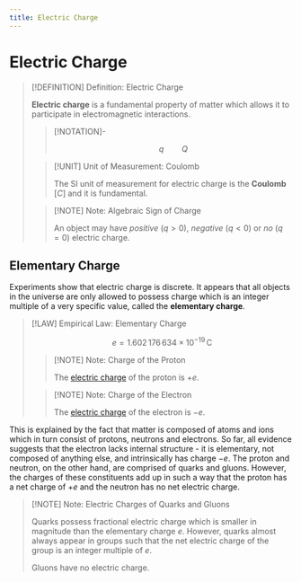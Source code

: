```yaml
---
title: Electric Charge
---
```


# Electric Charge

>[!DEFINITION] Definition: Electric Charge
>
>**Electric charge** is a fundamental property of matter which allows it to participate in electromagnetic interactions.
>
>>[!NOTATION]-
>>
>>$$
>>q \qquad Q
>>$$
>>
>
>>[!UNIT] Unit of Measurement: Coulomb
>>
>>The SI unit of measurement for electric charge is the **Coulomb** $[C]$ and it is fundamental.
>>
>
>>[!NOTE] Note: Algebraic Sign of Charge
>>
>>An object may have *positive* $(q\gt 0)$, *negative* $(q\lt 0)$ or *no* $(q=0)$ electric charge.
>>
>

## Elementary Charge

Experiments show that electric charge is discrete. It appears that all objects in the universe are only allowed to possess charge which is an integer multiple of a very specific value, called the **elementary charge**.

>[!LAW] Empirical Law: Elementary Charge
>
>$$
>e =  1.602\, 176\, 634 \times 10^{−19} \, \mathrm{C}
>$$
>
>>[!NOTE] Note: Charge of the Proton
>>
>>The [electric charge](Electric%20Charge.md) of the proton is $+e$.
>>
>
>>[!NOTE] Note: Charge of the Electron
>>
>>The [electric charge](Electric%20Charge.md) of the electron is $-e$.
>>
>

This is explained by the fact that matter is composed of atoms and ions which in turn consist of protons, neutrons and electrons. So far, all evidence suggests that the electron lacks internal structure - it is elementary, not composed of anything else, and intrinsically has charge $-e$. The proton and neutron, on the other hand, are comprised of quarks and gluons. However, the charges of these constituents add up in such a way that the proton has a net charge of $+e$ and the neutron has no net electric charge.

>[!NOTE] Note: Electric Charges of Quarks and Gluons
>
>Quarks possess fractional electric charge which is smaller in magnitude than the elementary charge $e$. However, quarks almost always appear in groups such that the net electric charge of the group is an integer multiple of $e$.
>
>Gluons have no electric charge.
>